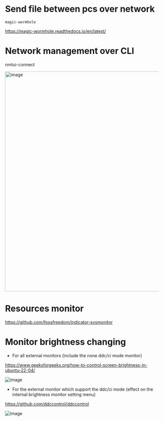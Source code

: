 # Send file between pcs over network
`magic-wormhole`

https://magic-wormhole.readthedocs.io/en/latest/

# Network management over CLI
nmtui-connect

<img width="718" alt="image" src="https://user-images.githubusercontent.com/32226325/192934846-56efc6c3-1e18-4f79-9830-357886497d1c.png">

# Resources monitor
https://github.com/fossfreedom/indicator-sysmonitor

# Monitor brightness changing 
- For all external monitors (include the none ddc/ci mode monitor)

https://www.geeksforgeeks.org/how-to-control-screen-brightness-in-ubuntu-22-04/

![image](https://github.com/hvbon2010/linux_useful_tools/assets/32226325/59a1bee5-f781-46d5-a321-a357e5a1616c)

- For the external monitor which support the ddc/ci mode (effect on the internal brightness monitor setting menu)

https://github.com/ddccontrol/ddccontrol

![image](https://github.com/hvbon2010/linux_useful_tools/assets/32226325/44fe34c5-951b-489e-9b10-cefabbbe6fa3)
